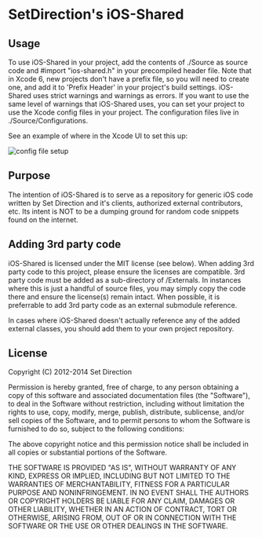 SetDirection's iOS-Shared
=========================

Usage
-----
To use iOS-Shared in your project, add the contents of ./Source as source code and #import "ios-shared.h" in your precompiled
header file. Note that in Xcode 6, new projects don't have a prefix file, so you will need to create one, and add it to 'Prefix Header' in your project's build settings. iOS-Shared uses strict warnings and warnings as errors. If you want to use the same level of warnings that iOS-Shared
uses, you can set your project to use the Xcode config files in your project. The configuration files live in ./Source/Configurations.

See an example of where in the Xcode UI to set this up:

![config file setup](https://github.com/setdirection/ios-shared/raw/master/config-files.png)


Purpose
-------
The intention of iOS-Shared is to serve as a repository for generic iOS code written by Set Direction and
it's clients, authorized external contributors, etc.  Its intent is NOT to be a dumping ground for random
code snippets found on the internet.


Adding 3rd party code
---------------------

iOS-Shared is licensed under the MIT license (see below).  When adding 3rd party code to this project, please
ensure the licenses are compatible.  3rd party code must be added as a sub-directory of /Externals.  In
instances where this is just a handful of source files, you may simply copy the code there and ensure the
license(s) remain intact.  When possible, it is preferrable to add 3rd party code as an external submodule
reference.

In cases where iOS-Shared doesn't actually reference any of the added external classes, you should add them
to your own project repository.


License
-------

Copyright (C) 2012-2014 Set Direction

Permission is hereby granted, free of charge, to any person obtaining a copy of this software and associated documentation files (the "Software"), to deal in the Software without restriction, including without limitation the rights to use, copy, modify, merge, publish, distribute, sublicense, and/or sell copies of the Software, and to permit persons to whom the Software is furnished to do so, subject to the following conditions:

The above copyright notice and this permission notice shall be included in all copies or substantial portions of the Software.

THE SOFTWARE IS PROVIDED "AS IS", WITHOUT WARRANTY OF ANY KIND, EXPRESS OR IMPLIED, INCLUDING BUT NOT LIMITED TO THE WARRANTIES OF MERCHANTABILITY, FITNESS FOR A PARTICULAR PURPOSE AND NONINFRINGEMENT. IN NO EVENT SHALL THE AUTHORS OR COPYRIGHT HOLDERS BE LIABLE FOR ANY CLAIM, DAMAGES OR OTHER LIABILITY, WHETHER IN AN ACTION OF CONTRACT, TORT OR OTHERWISE, ARISING FROM, OUT OF OR IN CONNECTION WITH THE SOFTWARE OR THE USE OR OTHER DEALINGS IN THE SOFTWARE.
